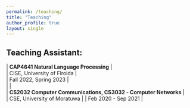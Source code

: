 ```yaml
---
permalink: /teaching/
title: "Teaching"
author_profile: true
layout: single
---
```

<style>
td, th {
   border: none!important;
}
</style>

## **Teaching Assistant:**      
                                                         
| **CAP4641 Natural Language Processing**                         |                                     
| CISE, University of Flroida                                     |                                          
| Fall 2022, Spring 2023                                          |                                                                
|                                                                 |  
| **CS2032 Computer Communications, CS3032 - Computer Networks**  |                                     
| CSE, University of Moratuwa                                     |
| Feb 2020 - Sep 2021                                             |